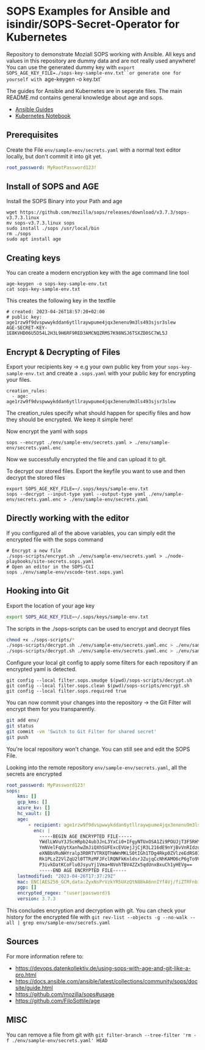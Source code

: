 # SOPS Examples for Ansible and isindir/SOPS-Secret-Operator for Kubernetes

Repository to demonstrate Moziall SOPS working with Ansible. All keys and values in this repository are dummy data and are not really used anywhere! You can use the generated dummy key with `export SOPS_AGE_KEY_FILE=./sops-key-sample-env.txt``or generate one for yourself with `age-keygen -o key.txt`

The guides for Ansible and Kubernetes are in seperate files. The main README.md contains general knowledge about age and sops.
- [Ansible Guides](Ansible.md)
- [Kubernetes Notebook](Kubernetes.ipynb)

## Prerequisites
Create the File `env/sample-env/secrets.yaml` with a normal text editor locally, but don't commit it into git yet.

```yaml
root_password: MyRootPassword123!
```

## Install of SOPS and AGE

Install the SOPS Binary into your Path and age
```
wget https://github.com/mozilla/sops/releases/download/v3.7.3/sops-v3.7.3.linux
mv sops-v3.7.3.linux sops
sudo install ./sops /usr/local/bin
rm ./sops
sudo apt install age
```

## Creating keys

You can create a modern encryption key with the age command line tool
```
age-keygen -o sops-key-sample-env.txt
cat sops-key-sample-env.txt
```

This creates the following key in the textfile
```
# created: 2023-04-26T18:57:20+02:00
# public key: age1rzw9f9dvspwwykddan6ytllraywpume4jqx3enenu9m3ls493sjsr3slew
AGE-SECRET-KEY-1E8KVHD06U5D54L2H3L9H6RF9RED3AMCNQZRMS7K98NSJ6TSXZD0SC7WL5J
```

## Encrypt & Decrypting of Files

Export your recipients key -> e.g your own public key from your `sops-key-sample-env.txt`  and create a `.sops.yaml` with your public key for encrypting your files. 

```
creation_rules:
  - age: age1rzw9f9dvspwwykddan6ytllraywpume4jqx3enenu9m3ls493sjsr3slew
````

The creation_rules specify what should happen for specifiy files and how they should be encrypted. We keep it simple here! 

Now encrypt the yaml with sops
```
sops --encrypt ./env/sample-env/secrets.yaml > ./env/sample-env/secrets.yaml.enc
```

Now we successfully encrypted the file and can upload it to git. 

To decrypt our stored files. Export the keyfile you want to use and then decrypt the stored files
```
export SOPS_AGE_KEY_FILE=~/.sops/keys/sample-env.txt
sops --decrypt --input-type yaml --output-type yaml ./env/sample-env/secrets.yaml.enc > ./env/sample-env/secrets.yaml
```

## Directly working with the editor 

If you configured all of the above variables, you can simply edit the encrypted file with the sops command

```
# Encrypt a new file
./sops-scripts/encrypt.sh ./env/sample-env/secrets.yaml > ./node-playbooks/site-secrets.sops.yaml
# Open an editor in the SOPS-CLI
sops ./env/sample-env/vscode-test.sops.yaml
```

## Hooking into Git 

Export the location of your age key
```bash
export SOPS_AGE_KEY_FILE=~/.sops/keys/sample-env.txt
```

The scripts in the ./sops-scripts can be used to encrypt and decrypt files 

```bash
chmod +x ./sops-scripts/*
./sops-scripts/decrypt.sh ./env/sample-env/secrets.yaml.enc > ./env/sample-env/secrets.yaml
./sops-scripts/decrypt.sh ./env/sample-env/secrets.yaml.enc > ./env/sample-env/secrets.yaml
```

Configure your local git config to apply some filters for each repository if an encrypted yaml is detected. 
```
git config --local filter.sops.smudge $(pwd)/sops-scripts/decrypt.sh
git config --local filter.sops.clean $(pwd)/sops-scripts/encrypt.sh
git config --local filter.sops.required true
```

You can now commit your changes into the repository -> the Git Filter will encrypt them for you transparently.

```bash
git add env/
git status
git commit -vm 'Switch to Git Filter for shared secret'
git push
```

You're local repository won't change. You can still see and edit the SOPS File. 

Looking into the remote repository `env/sample-env/secrets.yaml`, all the secrets are encrypted

```yaml
root_password: MyPassword123!
sops:
    kms: []
    gcp_kms: []
    azure_kv: []
    hc_vault: []
    age:
        - recipient: age1rzw9f9dvspwwykddan6ytllraywpume4jqx3enenu9m3ls493sjsr3slew
          enc: |
            -----BEGIN AGE ENCRYPTED FILE-----
            YWdlLWVuY3J5cHRpb24ub3JnL3YxCi0+IFgyNTUxOSA1Zi9POUJjT3F5RHYxdUVB
            YmNVelFqUytXanhwZmJiQXhSUFExcEVUejJjCjR3L216dE9nYjBvVnRIdzdPbm1M
            eXNBbVRuNHYralp3R0RTVTRXQThWWnMKLS0tIGh1TDg4Rkp0ZVlzeEdRS0IrWUNx
            Rk1PLzZ2VlZqU2l0TTRzMFJFclRQNFkKnldsrJZujqCcNhKAMO6cP6gTo9Vl4vfe
            P3ivkDatKCoFlu0JsyuYj1Vma+NVohTBV4ZZx5qdUnxBxuCh1yHEVg==
            -----END AGE ENCRYPTED FILE-----
    lastmodified: "2023-04-26T17:37:29Z"
    mac: ENC[AES256_GCM,data:ZyxNsPrVzkYR5UXzQtN8BkA6nnIYfAVj/fiZTRFnb1TZSWUQnaked+KWqVv9diGryR4nayAfYA84YOmMtPkSxqoZk2QpgOJR/xOQF8OF6R6uNwKinaIu2oZVfveEEuqnknW1wA1zdWWYnPtADUPoSncnuQ7+l2wz6b5Dm1ViOUE=,iv:5pAzjvAchON8u89ZCgSqxJE9uyZhj6etZS6h4nc8G4c=,tag:o4zH2e7AqwfBScmESg8/1A==,type:str]
    pgp: []
    encrypted_regex: ^(user|password)$
    version: 3.7.3
```

This concludes encryption and decryption with git. You can check your history for the encrypted file with `git rev-list --objects -g --no-walk --all | grep env/sample-env/secrets.yaml`

## Sources 

For more information refere to: 
- https://devops.datenkollektiv.de/using-sops-with-age-and-git-like-a-pro.html
- https://docs.ansible.com/ansible/latest/collections/community/sops/docsite/guide.html
- https://github.com/mozilla/sops#usage
- https://github.com/FiloSottile/age


## MISC 
You can remove a file from git with `git filter-branch --tree-filter 'rm -f ./env/sample-env/secrets.yaml' HEAD`